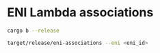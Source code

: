 # ENI Lambda associations

```sh
cargo b --release

target/release/eni-associations --eni <eni_id>
```
